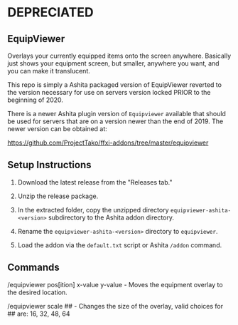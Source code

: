 # DEPRECIATED

## EquipViewer

Overlays your currently equipped items onto the screen anywhere. Basically just shows your equipment screen, but smaller, anywhere you want, and you can make it translucent. 

This repo is simply a Ashita packaged version of EquipViewer reverted to the version necessary for use on servers version locked PRIOR to the beginning of 2020.

There is a newer Ashita plugin version of `Equipviewer` available that should be used for servers that are on a version newer than the end of 2019. The newer version can be obtained at:

https://github.com/ProjectTako/ffxi-addons/tree/master/equipviewer


## Setup Instructions

1. Download the latest release from the "Releases tab."

2. Unzip the release package.

3. In the extracted folder, copy the unzipped directory `equipviewer-ashita-<version>` subdirectory to the Ashita addon directory.

4. Rename the `equipviewer-ashita-<version>` directory to `equipviewer`.

5. Load the addon via the `default.txt` script or Ashita `/addon` command.


## Commands

/equipviewer pos[ition] x-value y-value - Moves the equipment overlay to the desired location.

/equipviewer scale ## - Changes the size of the overlay, valid choices for ## are: 16, 32, 48, 64
